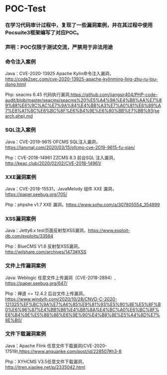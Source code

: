 # POC-Test
### 在学习代码审计过程中，复现了一些漏洞案例，并在其过程中使用Pocsuite3框架编写了对应POC。
### 声明：POC仅限于测试交流，严禁用于非法用途
### 命令注入案例
Java：CVE-2020-13925 Apache Kylin命令注入漏洞，http://code2sec.com/cve-2020-13925-apache-kylinming-ling-zhu-ru-lou-dong.html

Php: seacms 6.45 代码执行漏洞,https://github.com/jiangsir404/PHP-code-audit/blob/master/seacms/seacms%20%E5%A4%9A%E4%B8%AA%E7%89%88%E6%9C%AC%E7%9A%84%E4%BB%A3%E7%A0%81%E6%89%A7%E8%A1%8C%E6%BC%8F%E6%B4%9E%E6%80%BB%E7%BB%93(search.php).md

### SQL注入案例
Java：CVE-2019-9615 OFCMS SQL注入漏洞，https://lanvnal.com/2020/03/15/ofcms-cve-2019-9615-fu-xian/

Php：CVE-2018-14961 ZZCMS 8.3 前台SQL 注入漏洞，http://keac.club/2020/02/02/CVE-2018-14961/

### XXE漏洞案例
Java：CVE-2018-15531，JavaMelody 组件 XXE 漏洞，https://paper.seebug.org/705/

Php：phpshe v1.7 XXE 漏洞，https://www.sohu.com/a/307805554_354899

### XSS漏洞案例
Java：Jetty6.x test页面反射型XSS漏洞，https://www.exploit-db.com/exploits/33564

Php：BlueCMS V1.6 反射型XSS漏洞，http://wjlshare.com/archives/1473#XSS

### 文件上传漏洞案例
Java: Weblogic 任意文件上传漏洞（CVE-2018-2894）, https://paper.seebug.org/647/

Php：禅道 <= 12.4.2 后台文件上传漏洞， https://www.windylh.com/2020/10/28/CNVD-C-2020-121325%EF%BC%9A%E7%A6%85%E9%81%93%E5%90%8E%E5%8F%B0%E6%96%87%E4%BB%B6%E4%B8%8A%E4%BC%A0%E6%BC%8F%E6%B4%9E%E5%88%86%E6%9E%90%E4%B8%8E%E5%A4%8D%E7%8E%B0/

### 文件下载漏洞案例
Java：Apache Flink 任意文件下载漏洞(CVE-2020-17519),https://www.anquanke.com/post/id/228507#h3-8

Php：XYHCMS V3.5任意文件下载漏洞，http://itren.xiaolee.net/p/2335042.html